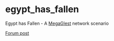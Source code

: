 # egypt_has_fallen
Egypt has Fallen - A [MegaGlest](https://github.com/MegaGlest) network scenario

[Forum post](https://forum.megaglest.org/index.php?topic=9822.0)
